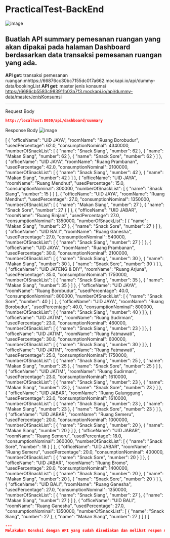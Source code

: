 # PracticalTest-BackEnd


![image](https://github.com/user-attachments/assets/03cc8e2c-ff7b-4c6c-8733-fb9b4a16d25d)


Buatlah API summary pemesanan ruangan yang akan dipakai pada halaman Dashboard berdasarkan data transaksi pemesanan ruangan yang ada.
---
**API get**: transaksi pemesanan ruangan:mhttps://66876cc30bc7155dc017a662.mockapi.io/api/dummy-data/bookingList
**API get**: master jenis konsumsi https://6686cb5583c983911b03a7f3.mockapi.io/api/dummy-data/masterJenisKonsumsi

---
Request Body

```json
http://localhost:8080/api/dashboard/summary
```

Response Body
![image](https://github.com/user-attachments/assets/488c84dd-da98-44ee-8d49-5adb5551f884)

[
    {
        "officeName": "UID JAYA",
        "roomName": "Ruang Borobudur",
        "usedPercentage": 62.0,
        "consumptionNominal": 4340000,
        "numberOfSnackList": [
            {
                "name": "Snack Siang",
                "number": 62
            },
            {
                "name": "Makan Siang",
                "number": 62
            },
            {
                "name": "Snack Sore",
                "number": 62
            }
        ]
    },
    {
        "officeName": "UID JAYA",
        "roomName": "Ruang Prambanan",
        "usedPercentage": 42.0,
        "consumptionNominal": 2100000,
        "numberOfSnackList": [
            {
                "name": "Snack Siang",
                "number": 42
            },
            {
                "name": "Makan Siang",
                "number": 42
            }
        ]
    },
    {
        "officeName": "UID JAYA",
        "roomName": "Ruang Mendhut",
        "usedPercentage": 15.0,
        "consumptionNominal": 300000,
        "numberOfSnackList": [
            {
                "name": "Snack Siang",
                "number": 15
            }
        ]
    },
    {
        "officeName": "UID JAYA",
        "roomName": "Ruang Mendhut",
        "usedPercentage": 27.0,
        "consumptionNominal": 1350000,
        "numberOfSnackList": [
            {
                "name": "Makan Siang",
                "number": 27
            },
            {
                "name": "Snack Sore",
                "number": 27
            }
        ]
    },
    {
        "officeName": "UID JABAR",
        "roomName": "Ruang Rinjani",
        "usedPercentage": 27.0,
        "consumptionNominal": 1350000,
        "numberOfSnackList": [
            {
                "name": "Makan Siang",
                "number": 27
            },
            {
                "name": "Snack Sore",
                "number": 27
            }
        ]
    },
    {
        "officeName": "UID BALI",
        "roomName": "Ruang Ganesha",
        "usedPercentage": 27.0,
        "consumptionNominal": 540000,
        "numberOfSnackList": [
            {
                "name": "Snack Siang",
                "number": 27
            }
        ]
    },
    {
        "officeName": "UID JAYA",
        "roomName": "Ruang Prambanan",
        "usedPercentage": 30.0,
        "consumptionNominal": 2100000,
        "numberOfSnackList": [
            {
                "name": "Snack Siang",
                "number": 30
            },
            {
                "name": "Makan Siang",
                "number": 30
            },
            {
                "name": "Snack Sore",
                "number": 30
            }
        ]
    },
    {
        "officeName": "UID JATENG & DIY",
        "roomName": "Ruang Arjuna",
        "usedPercentage": 35.0,
        "consumptionNominal": 1750000,
        "numberOfSnackList": [
            {
                "name": "Snack Siang",
                "number": 35
            },
            {
                "name": "Makan Siang",
                "number": 35
            }
        ]
    },
    {
        "officeName": "UID JAYA",
        "roomName": "Ruang Borobudur",
        "usedPercentage": 40.0,
        "consumptionNominal": 800000,
        "numberOfSnackList": [
            {
                "name": "Snack Sore",
                "number": 40
            }
        ]
    },
    {
        "officeName": "UID JAYA",
        "roomName": "Ruang Borobudur",
        "usedPercentage": 40.0,
        "consumptionNominal": 800000,
        "numberOfSnackList": [
            {
                "name": "Snack Siang",
                "number": 40
            }
        ]
    },
    {
        "officeName": "UID JATIM",
        "roomName": "Ruang Sudirman",
        "usedPercentage": 23.0,
        "consumptionNominal": 460000,
        "numberOfSnackList": [
            {
                "name": "Snack Siang",
                "number": 23
            }
        ]
    },
    {
        "officeName": "UID JATIM",
        "roomName": "Ruang Fatmawati",
        "usedPercentage": 30.0,
        "consumptionNominal": 600000,
        "numberOfSnackList": [
            {
                "name": "Snack Siang",
                "number": 30
            }
        ]
    },
    {
        "officeName": "UID JATIM",
        "roomName": "Ruang Fatmawati",
        "usedPercentage": 25.0,
        "consumptionNominal": 1750000,
        "numberOfSnackList": [
            {
                "name": "Snack Siang",
                "number": 25
            },
            {
                "name": "Makan Siang",
                "number": 25
            },
            {
                "name": "Snack Sore",
                "number": 25
            }
        ]
    },
    {
        "officeName": "UID JATIM",
        "roomName": "Ruang Sudirman",
        "usedPercentage": 23.0,
        "consumptionNominal": 1610000,
        "numberOfSnackList": [
            {
                "name": "Snack Siang",
                "number": 23
            },
            {
                "name": "Makan Siang",
                "number": 23
            },
            {
                "name": "Snack Sore",
                "number": 23
            }
        ]
    },
    {
        "officeName": "UID JABAR",
        "roomName": "Ruang Galunggung",
        "usedPercentage": 23.0,
        "consumptionNominal": 1610000,
        "numberOfSnackList": [
            {
                "name": "Snack Siang",
                "number": 23
            },
            {
                "name": "Makan Siang",
                "number": 23
            },
            {
                "name": "Snack Sore",
                "number": 23
            }
        ]
    },
    {
        "officeName": "UID JABAR",
        "roomName": "Ruang Semeru",
        "usedPercentage": 20.0,
        "consumptionNominal": 1000000,
        "numberOfSnackList": [
            {
                "name": "Snack Siang",
                "number": 20
            },
            {
                "name": "Makan Siang",
                "number": 20
            }
        ]
    },
    {
        "officeName": "UID JABAR",
        "roomName": "Ruang Semeru",
        "usedPercentage": 18.0,
        "consumptionNominal": 360000,
        "numberOfSnackList": [
            {
                "name": "Snack Sore",
                "number": 18
            }
        ]
    },
    {
        "officeName": "UID JABAR",
        "roomName": "Ruang Semeru",
        "usedPercentage": 20.0,
        "consumptionNominal": 400000,
        "numberOfSnackList": [
            {
                "name": "Snack Sore",
                "number": 20
            }
        ]
    },
    {
        "officeName": "UID JABAR",
        "roomName": "Ruang Bromo",
        "usedPercentage": 20.0,
        "consumptionNominal": 1400000,
        "numberOfSnackList": [
            {
                "name": "Snack Siang",
                "number": 20
            },
            {
                "name": "Makan Siang",
                "number": 20
            },
            {
                "name": "Snack Sore",
                "number": 20
            }
        ]
    },
    {
        "officeName": "UID BALI",
        "roomName": "Ruang Ganesha",
        "usedPercentage": 27.0,
        "consumptionNominal": 1350000,
        "numberOfSnackList": [
            {
                "name": "Snack Siang",
                "number": 27
            },
            {
                "name": "Makan Siang",
                "number": 27
            }
        ]
    },
    {
        "officeName": "UID BALI",
        "roomName": "Ruang Ganesha",
        "usedPercentage": 27.0,
        "consumptionNominal": 1350000,
        "numberOfSnackList": [
            {
                "name": "Snack Siang",
                "number": 27
            },
            {
                "name": "Makan Siang",
                "number": 27
            }
        ]
    }
]


```json
---
Melakukan Konsksi dengan API yang sudah disediakan dan melihat respon API 

